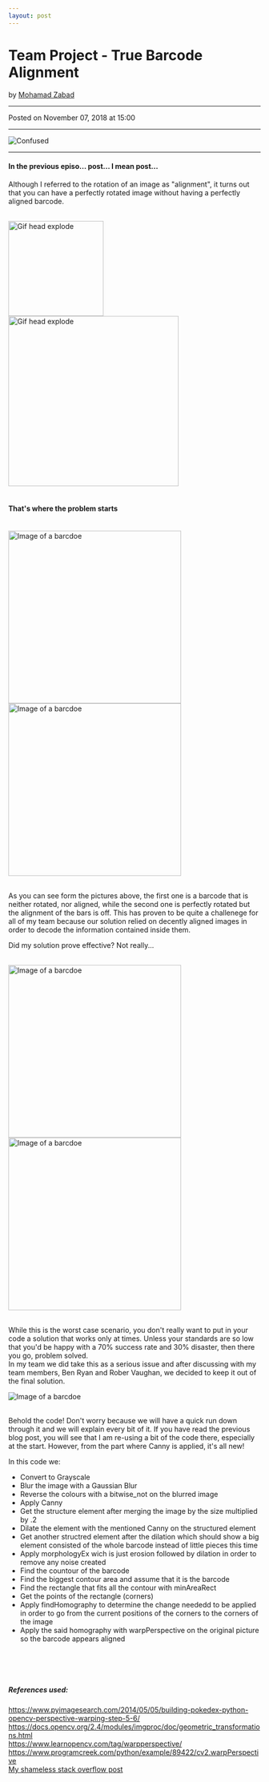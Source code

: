 ```yaml
---
layout: post
---
```


<!-- Page Content -->
<div class="container">
    <div class="row">
        <!-- Post Content Column -->
        <div class="col-lg-12">
            <!-- Title -->
            <h1 class="mt-4">Team Project - True Barcode Alignment</h1>
            <!-- Author -->
            <p class="lead">
            by
            <a href="#">Mohamad Zabad</a>
            </p>
            <hr>
            <!-- Date/Time -->
            <p>Posted on November 07, 2018 at 15:00</p>
            <hr>
            <!-- Preview Image -->
            <img class="img-fluid rounded" src="{{ "/assets/wall_aling.png" | prepend: site.baseurl }}" alt="Confused">
            <hr>
            <!-- Post Content -->
            <h4>In the previous episo... post... I mean post...</h4>
            <p>Although I referred to the rotation of an image as "alignment", it turns out that you can have a perfectly rotated image without having a perfectly aligned barcode.</p><br>
            <img class="img-fluid rounded" style="height: 190px; display: inline-block" src="{{ "/assets/mindblow.gif" | prepend: site.baseurl }}" alt="Gif head explode">
            <img class="img-fluid rounded" style="width: 340px; display: inline-block" src="{{ "/assets/BigMouth.gif" | prepend: site.baseurl }}" alt="Gif head explode"><br>
            <br><h4>That's where the problem starts</h4><br>
            <img class="img-fluid rounded" style="display: inline-block;width: 345px;" src="{{ "/assets/notrotnotalig.PNG" | prepend: site.baseurl }}" alt="Image of a barcdoe">
            <img class="img-fluid rounded" style="display: inline-block;width: 345px;" src="{{ "/assets/rotated_not_aligned.png" | prepend: site.baseurl }}" alt="Image of a barcdoe"><br><br>
            <p>As you can see form the pictures above, the first one is a barcode that is neither rotated, nor aligned, while the second one is perfectly rotated but the alignment of the bars is off. This has proven to be quite a challenege for all of my team because our solution relied on decently aligned images in order to decode the information contained inside them. </p>
            <p>Did my solution prove effective? Not really...</p><br>
            <img class="img-fluid rounded" style="display: inline-block;width: 345px;" src="{{ "/assets/rotated_not_aligned.png" | prepend: site.baseurl }}" alt="Image of a barcdoe">
            <img class="img-fluid rounded" style="display: inline-block;width: 345px;" src="{{ "/assets/aligned.PNG" | prepend: site.baseurl }}" alt="Image of a barcdoe"><br><br>
            <p>While this is the worst case scenario, you don't really want to put in your code a solution that works only at times. Unless your standards are so low that you'd be happy with a 70% success rate and 30% disaster, then there you go, problem solved.<br> In my team we did take this as a serious issue and after discussing with my team members, Ben Ryan and Rober Vaughan, we decided to keep it out of the final solution.</p>
            <img class="img-fluid rounded" src="{{ "/assets/align_code.PNG" | prepend: site.baseurl }}" alt="Image of a barcdoe"><br><br>
            <p>Behold the code! Don't worry because we will have a quick run down through it and we will explain every bit of it. If you have read the previous blog post, you will see that I am re-using a bit of the code there, especially at the start. However, from the part where Canny is applied, it's all new!</p>
            <p>In this code we:</p>
            <ul>
                <li>Convert to Grayscale</li>
                <li>Blur the image with a Gaussian Blur</li>
                <li>Reverse the colours with a bitwise_not on the blurred image</li>
                <li>Apply Canny </li>
                <li>Get the structure element after merging the image by the size multiplied by .2</li>
                <li>Dilate the element with the mentioned Canny on the structured element</li>
                <li>Get another structred element after the dilation which should show a big element consisted of the whole barcode instead of little pieces this time</li>
                <li>Apply morphologyEx wich is just erosion followed by dilation in order to remove any noise created</li>
                <li>Find the countour of the barcode</li>
                <li>Find the biggest contour area and assume that it is the barcode</li>
                <li>Find the rectangle that fits all the contour with minAreaRect</li>
                <li>Get the points of the rectangle (corners)</li>
                <li>Apply findHomography to determine the change neededd to be applied in order to go from the current positions of the corners to the corners of the image</li>
                <li>Apply the said homography with warpPerspective on the original picture so the barcode appears aligned</li>
            </ul>
            <br><br><br>
            <h5>References used:</h5>
            <a href="https://www.pyimagesearch.com/2014/05/05/building-pokedex-python-opencv-perspective-warping-step-5-6/">https://www.pyimagesearch.com/2014/05/05/building-pokedex-python-opencv-perspective-warping-step-5-6/</a><br>
            <a href="https://docs.opencv.org/2.4/modules/imgproc/doc/geometric_transformations.html">https://docs.opencv.org/2.4/modules/imgproc/doc/geometric_transformations.html</a><br>
            <a href="https://www.learnopencv.com/tag/warpperspective/">https://www.learnopencv.com/tag/warpperspective/</a><br>
            <a href="https://www.programcreek.com/python/example/89422/cv2.warpPerspective">https://www.programcreek.com/python/example/89422/cv2.warpPerspective</a><br>
            <a href="https://stackoverflow.com/questions/53463144/opencv-python-align-4-corners-of-an-element">My shameless stack overflow post</a><br>
        </div>
    </div>
    <!-- /.row -->
</div>
<!-- /.container -->


